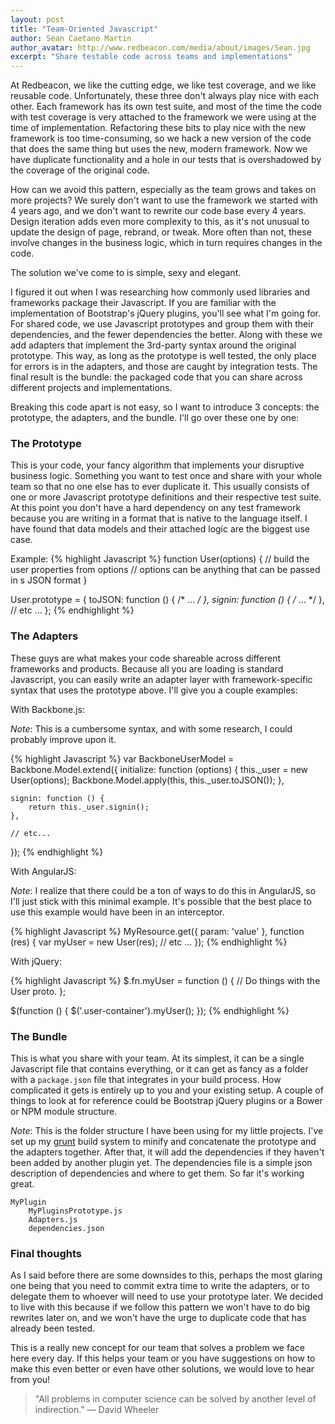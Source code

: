 ```yaml
---
layout: post
title: "Team-Oriented Javascript"
author: Sean Caetano Martin
author_avatar: http://www.redbeacon.com/media/about/images/Sean.jpg
excerpt: "Share testable code across teams and implementations"
---
```


At Redbeacon, we like the cutting edge, we like test coverage, and we like reusable code. Unfortunately, these three don't always play nice with each other. Each framework has its own test suite, and most of the time the code with test coverage is very attached to the framework we were using at the time of implementation. Refactoring these bits to play nice with the new framework is too time-consuming, so we hack a new version of the code that does the same thing but uses the new, modern framework. Now we have duplicate functionality and a hole in our tests that is  overshadowed by the coverage of the original code.

How can we avoid this pattern, especially as the team grows and takes on more projects? We surely don't want to use the framework we started with 4 years ago, and we don't want to rewrite our code base every 4 years. Design iteration adds even more complexity to this, as it's not unusual to update the design of page, rebrand, or tweak. More often than not, these involve changes in the business logic, which in turn requires changes in the code. 

The solution we've come to is simple, sexy and elegant.

I figured it out when I was researching how commonly used libraries and frameworks package their Javascript. If you are familiar with the implementation of Bootstrap's jQuery plugins, you'll see what I'm going for. For shared code, we use Javascript prototypes and group them with their dependencies, and the fewer dependencies the better. Along with these we add adapters that implement the 3rd-party syntax around the original prototype. This way, as long as the prototype is well tested, the only place for errors is in the adapters, and those are caught by integration tests. The final result is the bundle: the packaged code that you can share across different projects and implementations.

Breaking this code apart is not easy, so I want to introduce 3 concepts: the prototype, the adapters, and the bundle. I'll go over these one by one:

### The Prototype

This is your code, your fancy algorithm that implements your disruptive business logic. Something you want to test once and share with your whole team so that no one else has to ever duplicate it. This usually consists of one or more Javascript prototype definitions and their respective test suite. At this point you don't have a hard dependency on any test framework because you are writing in a format that is native to the language itself. I have found that data models and their attached logic are the biggest use case.

Example:
{% highlight Javascript %}
function User(options) {
    // build the user properties from options
    // options can be anything that can be passed in s JSON format
}

User.prototype = {
    toJSON: function () { /* ... */ },
    signin: function () { /* ... */ },
    // etc ...
};
{% endhighlight %}

### The Adapters

These guys are what makes your code shareable across different frameworks and products. Because all you are loading is standard Javascript, you can easily write an adapter layer with framework-specific syntax that uses the prototype above. I'll give you a couple examples:

With Backbone.js:

*Note*: This is a cumbersome syntax, and with some research, I could probably improve upon it.

{% highlight Javascript %}
var BackboneUserModel = Backbone.Model.extend({
    initialize: function (options) {
        this._user = new User(options);
        Backbone.Model.apply(this, this._user.toJSON());
    },

    signin: function () {
        return this._user.signin();
    },

    // etc...
});
{% endhighlight %}

With AngularJS:

*Note*: I realize that there could be a ton of ways to do this in AngularJS, so I'll just stick with this minimal example. It's possible that the best place to use this example would have been in an interceptor.

{% highlight Javascript %}
MyResource.get({ param: 'value' }, function (res) {
    var myUser = new User(res);
    // etc ...
});
{% endhighlight %}

With jQuery:

{% highlight Javascript %}
$.fn.myUser = function () {
    // Do things with the User proto.
};

$(function () {
    $('.user-container').myUser();
});
{% endhighlight %}

### The Bundle

This is what you share with your team. At its simplest, it can be a single Javascript file that contains everything, or it can get as fancy as a folder with a `package.json` file that integrates in your build process.  How complicated it gets is entirely up to you and your existing setup. A couple of things to look at for reference could be Bootstrap jQuery plugins or a Bower or NPM module structure. 

*Note*: This is the folder structure I have been using for my little projects. I've set up my [grunt](http://gruntjs.com/) build system to minify and concatenate the prototype and the adapters together. After that, it will add the dependencies if they haven't been added by another plugin yet. The dependencies file is a simple json description of dependencies and where to get them. So far it's working great.

    MyPlugin
        MyPluginsPrototype.js
        Adapters.js
        dependencies.json

### Final thoughts

As I said before there are some downsides to this, perhaps the most glaring one being that you need to commit extra time to write the adapters, or to delegate them to whoever will need to use your prototype later. We decided to live with this because if we follow this pattern we won't have to do big rewrites later on, and we won't have the urge to duplicate code that has already been tested.

This is a really new concept for our team that solves a problem we face here every day. If this helps your team or you have suggestions on how to make this even better or even have other solutions, we would love to hear from you!

> "All problems in computer science can be solved by another level of indirection."
> — David Wheeler